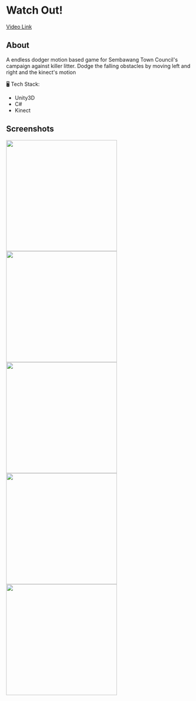 # Watch Out!
[Video Link](https://www.youtube.com/watch?v=HIePJnIJIpM)

## About
A endless dodger motion based game for Sembawang Town Council's campaign against killer litter. Dodge the falling obstacles by moving left and right and the kinect's motion

:desktop_computer: Tech Stack:
* Unity3D
* C#
* Kinect

## Screenshots
<p float="left">
  <img src="https://user-images.githubusercontent.com/76507555/112207046-a3022b00-8c51-11eb-8a70-29b8b8729f35.jpg" width="300" />
  <img src="https://user-images.githubusercontent.com/76507555/112207420-0ee49380-8c52-11eb-8442-7d9190820ddc.jpg" width="300" /> 
  <img src="https://user-images.githubusercontent.com/76507555/112207424-0f7d2a00-8c52-11eb-9c7b-8200abb67d24.jpg" width="300" /> 
  <img src="https://user-images.githubusercontent.com/76507555/112207425-1015c080-8c52-11eb-8da4-d72aa5b07ae5.jpg" width="300" /> 
  <img src="  https://user-images.githubusercontent.com/76507555/112207430-10ae5700-8c52-11eb-91fd-32cffcd209be.jpg" width="300" /> 
</p>
